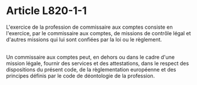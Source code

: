 # Article L820-1-1

<p>L'exercice de la profession de commissaire aux comptes consiste en l'exercice, par le commissaire aux comptes, de missions de contrôle légal et d'autres missions qui lui sont confiées par la loi ou le règlement.<br/><br/>

Un commissaire aux comptes peut, en dehors ou dans le cadre d'une mission légale, fournir des services et des attestations, dans le respect des dispositions du présent code, de la règlementation européenne et des principes définis par le code de déontologie de la profession.</p>